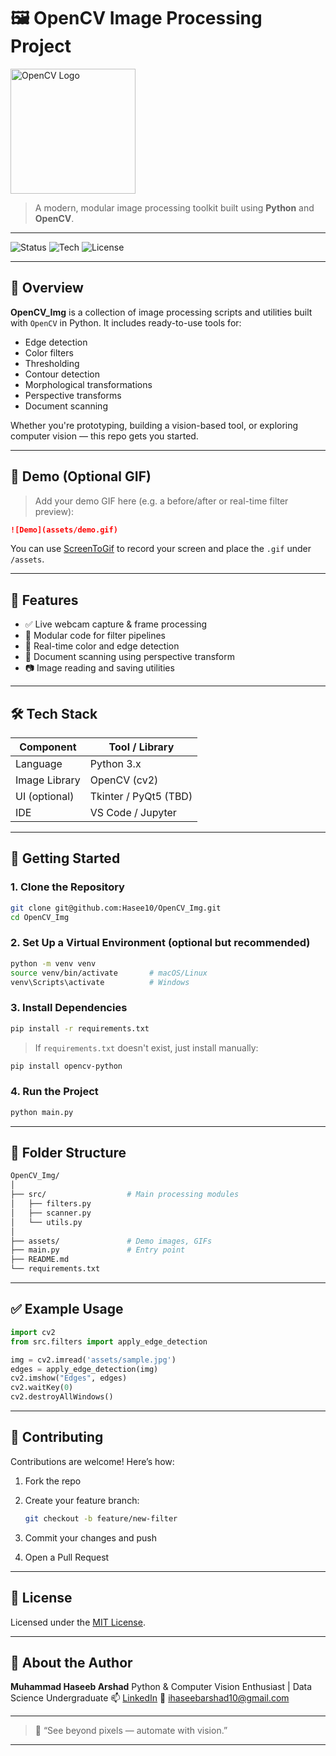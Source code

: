 # 🖼️ OpenCV Image Processing Project

<img src="https://upload.wikimedia.org/wikipedia/commons/3/32/OpenCV_Logo_with_text_svg_version.svg" alt="OpenCV Logo" width="200"/>


> A modern, modular image processing toolkit built using **Python** and **OpenCV**.

---

![Status](https://img.shields.io/badge/Status-Active-brightgreen)
![Tech](https://img.shields.io/badge/Built%20With-Python%20%7C%20OpenCV-blue)
![License](https://img.shields.io/badge/License-MIT-purple)

---

## 📖 Overview

**OpenCV_Img** is a collection of image processing scripts and utilities built with `OpenCV` in Python. It includes ready-to-use tools for:

- Edge detection
- Color filters
- Thresholding
- Contour detection
- Morphological transformations
- Perspective transforms
- Document scanning

Whether you're prototyping, building a vision-based tool, or exploring computer vision — this repo gets you started.

---

## 🎥 Demo (Optional GIF)

> Add your demo GIF here (e.g. a before/after or real-time filter preview):

```markdown
![Demo](assets/demo.gif)
````

You can use [ScreenToGif](https://www.screentogif.com/) to record your screen and place the `.gif` under `/assets`.

---

## 🧪 Features

* ✅ Live webcam capture & frame processing
* 🧠 Modular code for filter pipelines
* 🎨 Real-time color and edge detection
* 📄 Document scanning using perspective transform
* 📷 Image reading and saving utilities

---

## 🛠 Tech Stack

| Component     | Tool / Library        |
| ------------- | --------------------- |
| Language      | Python 3.x            |
| Image Library | OpenCV (cv2)          |
| UI (optional) | Tkinter / PyQt5 (TBD) |
| IDE           | VS Code / Jupyter     |

---

## 🚀 Getting Started

### 1. Clone the Repository

```bash
git clone git@github.com:Hasee10/OpenCV_Img.git
cd OpenCV_Img
```

### 2. Set Up a Virtual Environment (optional but recommended)

```bash
python -m venv venv
source venv/bin/activate       # macOS/Linux
venv\Scripts\activate          # Windows
```

### 3. Install Dependencies

```bash
pip install -r requirements.txt
```

> If `requirements.txt` doesn't exist, just install manually:

```bash
pip install opencv-python
```

### 4. Run the Project

```bash
python main.py
```

---

## 🧾 Folder Structure

```bash
OpenCV_Img/
│
├── src/                  # Main processing modules
│   ├── filters.py
│   ├── scanner.py
│   └── utils.py
│
├── assets/               # Demo images, GIFs
├── main.py               # Entry point
├── README.md
└── requirements.txt
```

---

## ✅ Example Usage

```python
import cv2
from src.filters import apply_edge_detection

img = cv2.imread('assets/sample.jpg')
edges = apply_edge_detection(img)
cv2.imshow("Edges", edges)
cv2.waitKey(0)
cv2.destroyAllWindows()
```

---

## 🤝 Contributing

Contributions are welcome! Here’s how:

1. Fork the repo
2. Create your feature branch:

   ```bash
   git checkout -b feature/new-filter
   ```
3. Commit your changes and push
4. Open a Pull Request

---

## 📜 License

Licensed under the [MIT License](LICENSE).

---

## 🙋 About the Author

**Muhammad Haseeb Arshad**
Python & Computer Vision Enthusiast | Data Science Undergraduate
📫 [LinkedIn](https://linkedin.com/in/haseebarshad10)
📧 [ihaseebarshad10@gmail.com](mailto:ihaseebarshad10@gmail.com)

---
> 🧠 “See beyond pixels — automate with vision.”
---
